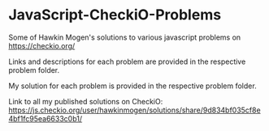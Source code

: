 # JavaScript-CheckiO-Problems
Some of Hawkin Mogen's solutions to various javascript problems on https://checkio.org/

Links and descriptions for each problem are provided in the respective problem folder.

My solution for each problem is provided in the respective problem folder.

Link to all my published solutions on CheckiO: https://js.checkio.org/user/hawkinmogen/solutions/share/9d834bf035cf8e4bf1fc95ea6633c0b1/
